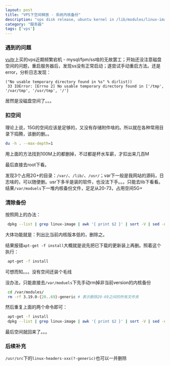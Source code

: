 ```yaml
---
layout: post
title: "VPS下空间释放 - 系统内核备份"
description: "vps disk release, ubuntu kernel in /lib/modules/linux-image-xxx-generic"
category: "服务器"
tags: ['vps']
---
```


### 遇到的问题

[vultr]({{site.refer.vultr}})上买的vps近期频繁宕机 - mysql/fpm/ss啥的无故罢工；开始还没注意磁盘空间的问题，重启服务器后，发现ss没有正常启动；遂尝试手动重启方法。还是error，分析日志发现：

```
("No usable temporary directory found in %s" % dirlist))
 33 IOError: [Errno 2] No usable temporary directory found in ['/tmp', '/var/tmp', '/usr/tmp', '/']
```
 
 居然是没磁盘空间了。。。
 
### 扣空间
 
 理论上说，15G的空间应该是足够的，又没有存储附件啥的。所以就在各种常用目录下捣腾，该删的删。。
 
```bash
du -h . --max-depth=1
```
 
 用上面的方法找到100M上的都删掉，不过都是杯水车薪，才扣出来几百M
 
 最后直接去root下看。
 
 发现3个占用2G+的目录：`/var/`、`/lib/`、`/usr/`；var下一般是我网站的源码，日志啥的，可以随便删。usr下多半是装的软件，也没法下手。。。只能去lib下看看。结果`/var/moduels`下一堆内核备份文件，足足从20-73，占用空间5G+
 
### 清除备份
 
 按照网上的办法：
 
```bash
 dpkg --list | grep linux-image | awk '{ print $2 }' | sort -V | sed -n '/'`uname -r`'/q;p' | xargs sudo apt-get -y purge
```
 
 大体功能就是：列出比当前内核版本低的，删除之。
 
 结果报错`apt-get -f install`大概就是说先把已下载的更新装上再删。照着这个执行：
 
```bash
 apt-get -f install
``` 
 可想而知。。。没有空间还装个毛线
 
 没办法，只能直接去`/var/moduels`下先手动rm掉非当前version的内核备份
 
```bash
 cd /var/modules/
 rm -rf 3.19.0-{20..69}-generic # 表示删除20-69之间的所有文件夹
```
 
 然后重复上面的两个命令即可：
 
```bash
 apt-get -f install
 dpkg --list | grep linux-image | awk '{ print $2 }' | sort -V | sed -n '/'`uname -r`'/q;p' | xargs sudo apt-get -y purge
``` 
 最后空间就回来了。。。
 
### 后续补充

`/usr/src`下的`linux-headers-xxx(?-generic)`也可以一并删除
